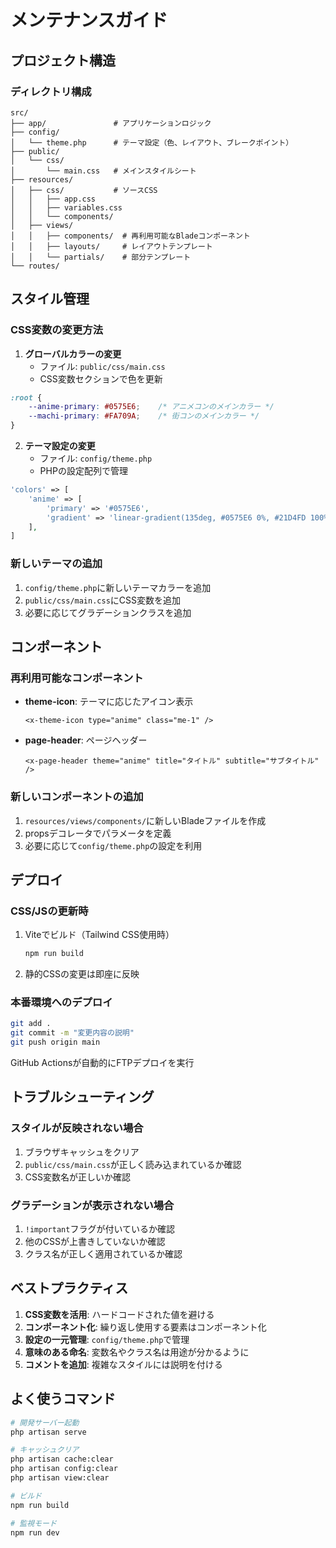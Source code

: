# メンテナンスガイド

## プロジェクト構造

### ディレクトリ構成
```
src/
├── app/               # アプリケーションロジック
├── config/            
│   └── theme.php      # テーマ設定（色、レイアウト、ブレークポイント）
├── public/
│   └── css/
│       └── main.css   # メインスタイルシート
├── resources/
│   ├── css/           # ソースCSS
│   │   ├── app.css
│   │   ├── variables.css
│   │   └── components/
│   ├── views/
│   │   ├── components/  # 再利用可能なBladeコンポーネント
│   │   ├── layouts/     # レイアウトテンプレート
│   │   └── partials/    # 部分テンプレート
└── routes/
```

## スタイル管理

### CSS変数の変更方法

1. **グローバルカラーの変更**
   - ファイル: `public/css/main.css`
   - CSS変数セクションで色を更新

```css
:root {
    --anime-primary: #0575E6;    /* アニメコンのメインカラー */
    --machi-primary: #FA709A;    /* 街コンのメインカラー */
}
```

2. **テーマ設定の変更**
   - ファイル: `config/theme.php`
   - PHPの設定配列で管理

```php
'colors' => [
    'anime' => [
        'primary' => '#0575E6',
        'gradient' => 'linear-gradient(135deg, #0575E6 0%, #21D4FD 100%)',
    ],
]
```

### 新しいテーマの追加

1. `config/theme.php`に新しいテーマカラーを追加
2. `public/css/main.css`にCSS変数を追加
3. 必要に応じてグラデーションクラスを追加

## コンポーネント

### 再利用可能なコンポーネント

- **theme-icon**: テーマに応じたアイコン表示
  ```blade
  <x-theme-icon type="anime" class="me-1" />
  ```

- **page-header**: ページヘッダー
  ```blade
  <x-page-header theme="anime" title="タイトル" subtitle="サブタイトル" />
  ```

### 新しいコンポーネントの追加

1. `resources/views/components/`に新しいBladeファイルを作成
2. propsデコレータでパラメータを定義
3. 必要に応じて`config/theme.php`の設定を利用

## デプロイ

### CSS/JSの更新時

1. Viteでビルド（Tailwind CSS使用時）
   ```bash
   npm run build
   ```

2. 静的CSSの変更は即座に反映

### 本番環境へのデプロイ

```bash
git add .
git commit -m "変更内容の説明"
git push origin main
```

GitHub Actionsが自動的にFTPデプロイを実行

## トラブルシューティング

### スタイルが反映されない場合

1. ブラウザキャッシュをクリア
2. `public/css/main.css`が正しく読み込まれているか確認
3. CSS変数名が正しいか確認

### グラデーションが表示されない場合

1. `!important`フラグが付いているか確認
2. 他のCSSが上書きしていないか確認
3. クラス名が正しく適用されているか確認

## ベストプラクティス

1. **CSS変数を活用**: ハードコードされた値を避ける
2. **コンポーネント化**: 繰り返し使用する要素はコンポーネント化
3. **設定の一元管理**: `config/theme.php`で管理
4. **意味のある命名**: 変数名やクラス名は用途が分かるように
5. **コメントを追加**: 複雑なスタイルには説明を付ける

## よく使うコマンド

```bash
# 開発サーバー起動
php artisan serve

# キャッシュクリア
php artisan cache:clear
php artisan config:clear
php artisan view:clear

# ビルド
npm run build

# 監視モード
npm run dev
```